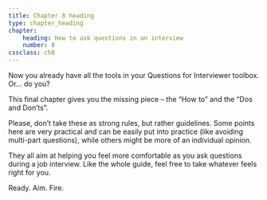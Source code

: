 ```yaml
---
title: Chapter 8 heading
type: chapter_heading
chapter:
    heading: How to ask questions in an interview
    number: 8
cssclass: ch8
---
```

Now you already have all the tools in your Questions for Interviewer toolbox. Or… do you?

This final chapter gives you the missing piece – the “How to” and the “Dos and Don’ts”.

Please, don’t take these as strong rules, but rather guidelines. Some points here are very practical and can be easily put into practice (like avoiding multi-part questions), while others might be more of an individual opinion.

They all aim at helping you feel more comfortable as you ask questions during a job interview. Like the whole guide, feel free to take whatever feels right for you.

Ready. Aim. Fire.